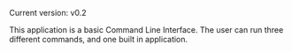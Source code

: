 Current version: v0.2

This application is a basic Command Line Interface. The user can run three different commands, and one built in application.
